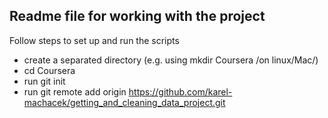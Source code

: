 ## Readme file for working with the project

Follow steps to set up and run the scripts
* create a separated directory (e.g. using mkdir Coursera /on linux/Mac/)
* cd Coursera
* run git init
* run git remote add origin https://github.com/karel-machacek/getting_and_cleaning_data_project.git
